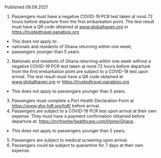Published 09.09.2021
1. Passengers must have a negative COVID-19 PCR test taken at most 72 hours before departure from the first embarkation point. The test result must have a QR code obtained at <a href="http://www.globalhaven.org/">www.globalhaven.org</a> or <a href="https://trustedtravel.panabios.org">https://trustedtravel.panabios.org</a>
- This does not apply to:
- nationals and residents of Ghana returning within one week; 
- passengers younger than 5 years. 
2. Nationals and residents of Ghana returning within one week without a negative COVID-19 PCR test taken at most 72 hours before departure from the first embarkation point are subject to a COVID-19 test upon arrival. The test result must have a QR code obtained at <a href="http://www.globalhaven.org/">www.globalhaven.org</a> or <a href="https://trustedtravel.panabios.org">https://trustedtravel.panabios.org</a>
- This does not apply to passengers younger than 5 years.
3. Passengers must complete a Port Health Declaration Form at <a href="https://www.ghs-hdf.org/hdf/">https://www.ghs-hdf.org/hdf/</a> before arrival.
4. Passengers are subject to a COVID-19 PCR test upon arrival at their own expense. They must have a payment confirmation obtained before departure at: <a href="https://myfrontierhealthcare.com/Home/Ghana">https://myfrontierhealthcare.com/Home/Ghana</a> .
- This does not apply to passengers younger than 5 years.
5. Passengers are subject to medical screening upon arrival.
6. Passengers could be subject to quarantine for 7 days at their own expense.

